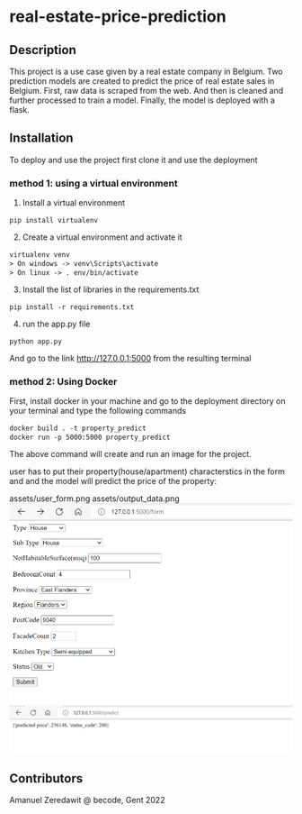 # real-estate-price-prediction
## Description

This project is a use case given by a real estate company in Belgium. Two prediction models are created to predict the price of real estate sales in Belgium. First, raw data is scraped from the web. And then is cleaned and further processed to train a model. Finally, the model is deployed with a flask.

## Installation
To deploy and use the project first clone it and use the deployment

### method 1:  using a virtual environment

1. Install a virtual environment

```
pip install virtualenv
```
2. Create a virtual environment and activate it
```
virtualenv venv
> On windows -> venv\Scripts\activate
> On linux -> . env/bin/activate
```
3. Install the list of libraries in the requirements.txt
```
pip install -r requirements.txt
```
4. run the app.py file
```
python app.py

```
And go to the link http://127.0.0.1:5000 from the resulting terminal

### method 2: Using Docker

 First, install docker in your machine and go to the deployment directory on your terminal and type the following commands
```
docker build . -t property_predict
docker run -p 5000:5000 property_predict

```
The above command will create and run an image for the project.




user has to put their property(house/apartment) characterstics in the form and 
and the model will predict the price of the property:


assets/user_form.png
assets/output_data.png
![user form ](assets/user_form.png)
![output ](assets/output_data.png)



## Contributors

Amanuel Zeredawit
@ becode, Gent 2022










